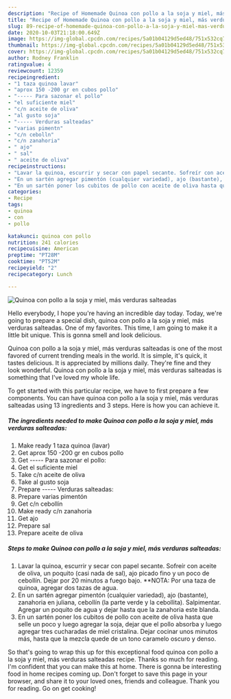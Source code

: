 ```yaml
---
description: "Recipe of Homemade Quinoa con pollo a la soja y miel, más verduras salteadas"
title: "Recipe of Homemade Quinoa con pollo a la soja y miel, más verduras salteadas"
slug: 89-recipe-of-homemade-quinoa-con-pollo-a-la-soja-y-miel-mas-verduras-salteadas
date: 2020-10-03T21:18:00.649Z
image: https://img-global.cpcdn.com/recipes/5a01b04129d5ed48/751x532cq70/quinoa-con-pollo-a-la-soja-y-miel-mas-verduras-salteadas-foto-principal.jpg
thumbnail: https://img-global.cpcdn.com/recipes/5a01b04129d5ed48/751x532cq70/quinoa-con-pollo-a-la-soja-y-miel-mas-verduras-salteadas-foto-principal.jpg
cover: https://img-global.cpcdn.com/recipes/5a01b04129d5ed48/751x532cq70/quinoa-con-pollo-a-la-soja-y-miel-mas-verduras-salteadas-foto-principal.jpg
author: Rodney Franklin
ratingvalue: 4
reviewcount: 12359
recipeingredient:
- "1 taza quinoa lavar"
- "aprox 150 -200 gr en cubos pollo"
- "----- Para sazonar el pollo"
- "el suficiente miel"
- "c/n aceite de oliva"
- "al gusto soja"
- "----- Verduras salteadas"
- "varias pimentn"
- "c/n cebolln"
- "c/n zanahoria"
- " ajo"
- " sal"
- " aceite de oliva"
recipeinstructions:
- "Lavar la quinoa, escurrir y secar con papel secante. Sofreír con aceite de oliva, un poquito (casi nada de sal), ajo picado fino y un poco de cebollín. Dejar por 20 minutos a fuego bajo. **NOTA: Por una taza de quinoa, agregar dos tazas de agua."
- "En un sartén agregar pimentón (cualquier variedad), ajo (bastante), zanahoria en juliana, cebollín (la parte verde y la cebollita). Salpimentar. Agregar un poquito de agua y dejar hasta que la zanahoria este blanda."
- "En un sartén poner los cubitos de pollo con aceite de oliva hasta que selle un poco y luego agregar la soja, dejar que el pollo absorba y luego agregar tres cucharadas de miel cristalina. Dejar cocinar unos minutos más, hasta que la mezcla quede de un tono caramelo oscuro y denso."
categories:
- Recipe
tags:
- quinoa
- con
- pollo

katakunci: quinoa con pollo 
nutrition: 241 calories
recipecuisine: American
preptime: "PT28M"
cooktime: "PT52M"
recipeyield: "2"
recipecategory: Lunch

---
```



![Quinoa con pollo a la soja y miel, más verduras salteadas](https://img-global.cpcdn.com/recipes/5a01b04129d5ed48/751x532cq70/quinoa-con-pollo-a-la-soja-y-miel-mas-verduras-salteadas-foto-principal.jpg)

Hello everybody, I hope you're having an incredible day today. Today, we're going to prepare a special dish, quinoa con pollo a la soja y miel, más verduras salteadas. One of my favorites. This time, I am going to make it a little bit unique. This is gonna smell and look delicious.



Quinoa con pollo a la soja y miel, más verduras salteadas is one of the most favored of current trending meals in the world. It is simple, it's quick, it tastes delicious. It is appreciated by millions daily. They're fine and they look wonderful. Quinoa con pollo a la soja y miel, más verduras salteadas is something that I've loved my whole life.


To get started with this particular recipe, we have to first prepare a few components. You can have quinoa con pollo a la soja y miel, más verduras salteadas using 13 ingredients and 3 steps. Here is how you can achieve it.

<!--inarticleads1-->

##### The ingredients needed to make Quinoa con pollo a la soja y miel, más verduras salteadas:

1. Make ready 1 taza quinoa (lavar)
1. Get aprox 150 -200 gr en cubos pollo
1. Get ----- Para sazonar el pollo:
1. Get el suficiente miel
1. Take c/n aceite de oliva
1. Take al gusto soja
1. Prepare ----- Verduras salteadas:
1. Prepare varias pimentón
1. Get c/n cebollín
1. Make ready c/n zanahoria
1. Get  ajo
1. Prepare  sal
1. Prepare  aceite de oliva




<!--inarticleads2-->

##### Steps to make Quinoa con pollo a la soja y miel, más verduras salteadas:

1. Lavar la quinoa, escurrir y secar con papel secante. Sofreír con aceite de oliva, un poquito (casi nada de sal), ajo picado fino y un poco de cebollín. Dejar por 20 minutos a fuego bajo. **NOTA: Por una taza de quinoa, agregar dos tazas de agua.
1. En un sartén agregar pimentón (cualquier variedad), ajo (bastante), zanahoria en juliana, cebollín (la parte verde y la cebollita). Salpimentar. Agregar un poquito de agua y dejar hasta que la zanahoria este blanda.
1. En un sartén poner los cubitos de pollo con aceite de oliva hasta que selle un poco y luego agregar la soja, dejar que el pollo absorba y luego agregar tres cucharadas de miel cristalina. Dejar cocinar unos minutos más, hasta que la mezcla quede de un tono caramelo oscuro y denso.




So that's going to wrap this up for this exceptional food quinoa con pollo a la soja y miel, más verduras salteadas recipe. Thanks so much for reading. I'm confident that you can make this at home. There is gonna be interesting food in home recipes coming up. Don't forget to save this page in your browser, and share it to your loved ones, friends and colleague. Thank you for reading. Go on get cooking!
